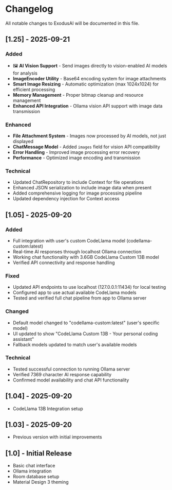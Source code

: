 # Changelog

All notable changes to ExodusAI will be documented in this file.

## [1.25] - 2025-09-21

### Added
- 🖼️ **AI Vision Support** - Send images directly to vision-enabled AI models for analysis
- **ImageEncoder Utility** - Base64 encoding system for image attachments
- **Smart Image Resizing** - Automatic optimization (max 1024x1024) for efficient processing
- **Memory Management** - Proper bitmap cleanup and resource management
- **Enhanced API Integration** - Ollama vision API support with image data transmission

### Enhanced
- **File Attachment System** - Images now processed by AI models, not just displayed
- **ChatMessage Model** - Added `images` field for vision API compatibility
- **Error Handling** - Improved image processing error recovery
- **Performance** - Optimized image encoding and transmission

### Technical
- Updated ChatRepository to include Context for file operations
- Enhanced JSON serialization to include image data when present
- Added comprehensive logging for image processing pipeline
- Updated dependency injection for Context access

## [1.05] - 2025-09-20

### Added
- Full integration with user's custom CodeLlama model (codellama-custom:latest)
- Real-time AI responses through localhost Ollama connection
- Working chat functionality with 3.6GB CodeLlama Custom 13B model
- Verified API connectivity and response handling

### Fixed
- Updated API endpoints to use localhost (127.0.0.1:11434) for local testing
- Configured app to use actual available CodeLlama models
- Tested and verified full chat pipeline from app to Ollama server

### Changed
- Default model changed to "codellama-custom:latest" (user's specific model)
- UI updated to show "CodeLlama Custom 13B - Your personal coding assistant"
- Fallback models updated to match user's available models

### Technical
- Tested successful connection to running Ollama server
- Verified 7369 character AI response capability
- Confirmed model availability and chat API functionality

## [1.04] - 2025-09-20
- CodeLlama 13B Integration setup

## [1.03] - 2025-09-20
- Previous version with initial improvements

## [1.0] - Initial Release
- Basic chat interface
- Ollama integration
- Room database setup
- Material Design 3 theming